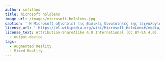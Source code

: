 ```yaml
---
author: sofitheo 
title: microsoft hololens
image_url: /images/microsoft-hololens.jpg
caption: ' Η Microsoft αξιοποιεί τις βασικές δυνατότητες της τεχνολογίας επαυξημένης πραγματικότητας  και των ολογραμμάτων, εντάσσοντάς τις αρμονικά στον πραγματικό κόσμο και προσφέροντας στον χρήστη μια εμπειρία «μικτής πραγματικότητας». Οι έξι κάμερες που ενσωματώνει χρησιμεύουν ώστε να καταγράφουν το χώρο γύρω σας, τις δικές σας φωτογραφίες και βίντεο, αλλά και να υπολογίζουν το βάθος πεδίου. Διαθέτει επίσης τέσσερα μικρόφωνα, ηχεία, αισθητήρα φωτός, γυροσκόπιο και επιταχυσνιόμετρο. Με αυτό τον τρόπο, οι εικόνες και τα αντικείμενα προβάλλονται και ενσωματώνονται στο περιβάλλον δημιουργώντας την αν μη τι άλλο πειστική αίσθηση της κίνησης και της διάδρασης των ολογραμμάτων στο χώρο.'
license_url: ' https://el.wikipedia.org/wiki/Microsoft_HoloLens#/media/File:Ramahololens.jpg '
license_text: Attribution-ShareAlike 4.0 International (CC BY-SA 4.0)
  - output-device
tags:
  - Augmented Reality
  - Mixed Reality
---
```


